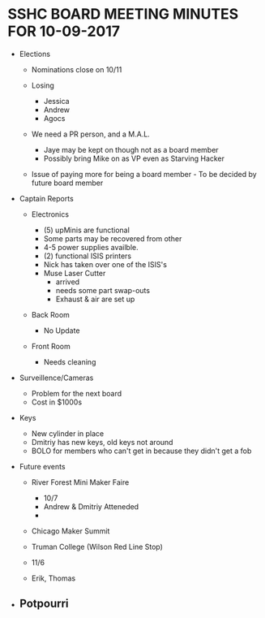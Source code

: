 SSHC BOARD MEETING MINUTES FOR 10-09-2017
========================================
- Elections
  - Nominations close on 10/11
  - Losing
    - Jessica
    - Andrew
    - Agocs
  - We need a PR person, and a M.A.L.
    - Jaye may be kept on though not as a board member
    - Possibly bring Mike on as VP even as Starving Hacker

  - Issue of paying more for being a board member - To be decided by future board member


- Captain Reports
  - Electronics
    - (5) upMinis are functional
    - Some parts may be recovered from other
    - 4-5 power supplies availble. 
    - (2) functional ISIS printers
    - Nick has taken over one of the ISIS's
    - Muse Laser Cutter 
      - arrived
      - needs some part swap-outs
      - Exhaust & air are set up
   
  - Back Room
    - No Update

  - Front Room
    - Needs cleaning

- Surveillence/Cameras
  - Problem for the next board
  - Cost in $1000s

- Keys
  - New cylinder in place
  - Dmitriy has new keys, old keys not around
  - BOLO for members who can't get in because they didn't get a fob

- Future events
  - River Forest Mini Maker Faire
    - 10/7
    - Andrew & Dmitriy Atteneded
    -     

  - Chicago Maker Summit 
   - Truman College (Wilson Red Line Stop)
   - 11/6 
   - Erik, Thomas

- Potpourri
  - 

 
    

 

